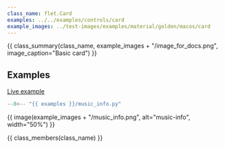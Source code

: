 ```yaml
---
class_name: flet.Card
examples: ../../examples/controls/card
example_images: ../test-images/examples/material/golden/macos/card
---
```


{{ class_summary(class_name, example_images + "/image_for_docs.png", image_caption="Basic card") }}

## Examples

[Live example](https://flet-controls-gallery.fly.dev/layout/card)

```python
--8<-- "{{ examples }}/music_info.py"
```

{{ image(example_images + "/music_info.png", alt="music-info", width="50%") }}


{{ class_members(class_name) }}
